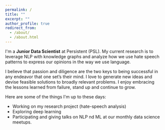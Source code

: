 ```yaml
---
permalink: /
title: ""
excerpt: ""
author_profile: true
redirect_from: 
  - /about/
  - /about.html
---
```


I'm a **Junior Data Scientist** at Persistent (PSL). My current research is to leverage NLP with knowledge graphs and analyze how we use hate speech patterns to express our opinions in the way we use language.



I believe that passion and diligence are the two keys to being successful in any endeavor that one set’s their mind. I love to generate new ideas and devise feasible solutions to broadly relevant problems. I enjoy embracing the lessons learned from failure, stand up and continue to grow.



Here are some of the things I'm up to these days:

- Working on my research project (hate-speech analysis)
- Exploring deep learning
- Participating and giving talks on NLP nd ML at our monthly data science meetups.
